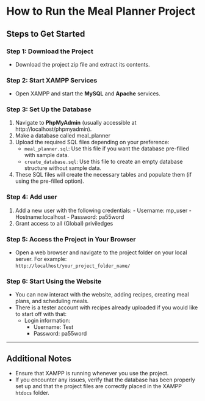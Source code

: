 # How to Run the Meal Planner Project

## Steps to Get Started

### Step 1: Download the Project
- Download the project zip file and extract its contents.

### Step 2: Start XAMPP Services
- Open XAMPP and start the **MySQL** and **Apache** services.

### Step 3: Set Up the Database
1. Navigate to **PhpMyAdmin** (usually accessible at http://localhost/phpmyadmin).
2. Make a database called meal_planner
3. Upload the required SQL files depending on your preference:
   - `meal_planner.sql`: Use this file if you want the database pre-filled with sample data.
   - `create_database.sql`: Use this file to create an empty database structure without sample data.
4. These SQL files will create the necessary tables and populate them (if using the pre-filled option).

### Step 4: Add user
  1. Add a new user with the following credentials: 
    - Username: mp_user
    - Hostname:localhost
    - Password: pa55word
  2. Grant access to all (Global) priviledges 
   

### Step 5: Access the Project in Your Browser
- Open a web browser and navigate to the project folder on your local server. For example:  
  `http://localhost/your_project_folder_name/`

### Step 6: Start Using the Website
- You can now interact with the website, adding recipes, creating meal plans, and scheduling meals.
- There is a tester account with recipes already uploaded if you would like to start off with that:
  - Login information:
    - Username: Test
    - Password: pa55word

---

## Additional Notes
- Ensure that XAMPP is running whenever you use the project.
- If you encounter any issues, verify that the database has been properly set up and that the project files are correctly placed in the XAMPP `htdocs` folder.

